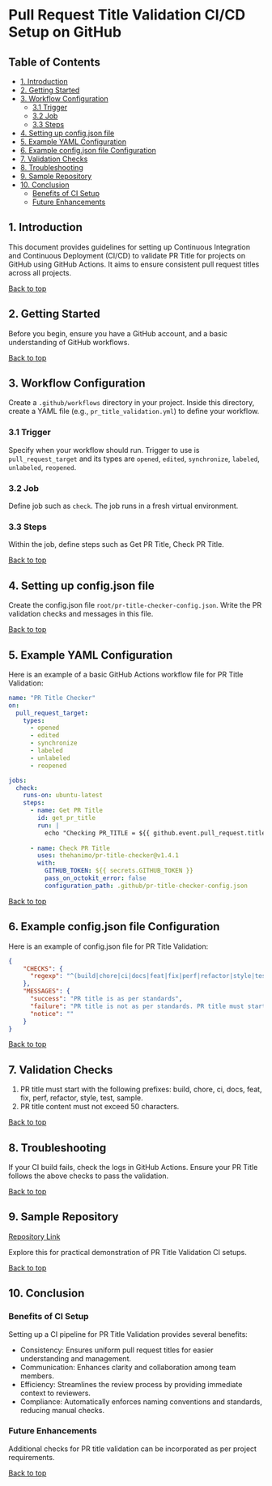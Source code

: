 
# Pull Request Title Validation CI/CD Setup on GitHub

## Table of Contents

- [1. Introduction](#1-introduction)
- [2. Getting Started](#2-getting-started)
- [3. Workflow Configuration](#3-workflow-configuration)
  - [3.1 Trigger](#31-trigger)
  - [3.2 Job](#32-job)
  - [3.3 Steps](#33-steps)
- [4. Setting up config.json file](#4-setting-up-configjson-file)
- [5. Example YAML Configuration](#5-example-yaml-configuration)
- [6. Example config.json file Configuration](#6-example-configjson-file-configuration)
- [7. Validation Checks](#7-validation-checks)
- [8. Troubleshooting](#8-troubleshooting)
- [9. Sample Repository](#9-sample-repository)
- [10. Conclusion](#10-conclusion)
  - [Benefits of CI Setup](#benefits-of-ci-setup)
  - [Future Enhancements](#future-enhancements)

## 1. Introduction

This document provides guidelines for setting up Continuous Integration and Continuous Deployment (CI/CD) to validate PR Title for projects on GitHub using GitHub Actions. It aims to ensure consistent pull request titles across all projects.

[Back to top](#table-of-contents)

## 2. Getting Started

Before you begin, ensure you have a GitHub account, and a basic understanding of GitHub workflows.

[Back to top](#table-of-contents)

## 3. Workflow Configuration

Create a `.github/workflows` directory in your project. Inside this directory, create a YAML file (e.g., `pr_title_validation.yml`) to define your workflow.

### 3.1 Trigger

Specify when your workflow should run. Trigger to use is `pull_request_target` and its types are `opened`, `edited`, `synchronize`, `labeled`, `unlabeled`, `reopened`.

### 3.2 Job

Define job such as `check`. The job runs in a fresh virtual environment.

### 3.3 Steps

Within the job, define steps such as Get PR Title, Check PR Title.

[Back to top](#table-of-contents)

## 4. Setting up config.json file

Create the config.json file `root/pr-title-checker-config.json`. Write the PR validation checks and messages in this file.

[Back to top](#table-of-contents)

## 5. Example YAML Configuration

Here is an example of a basic GitHub Actions workflow file for PR Title Validation:

```yaml
name: "PR Title Checker"
on:
  pull_request_target:
    types:
      - opened
      - edited
      - synchronize
      - labeled
      - unlabeled
      - reopened

jobs:
  check:
    runs-on: ubuntu-latest
    steps:
      - name: Get PR Title
        id: get_pr_title
        run: |
          echo "Checking PR_TITLE = ${{ github.event.pull_request.title }}"
      
      - name: Check PR Title
        uses: thehanimo/pr-title-checker@v1.4.1
        with:
          GITHUB_TOKEN: ${{ secrets.GITHUB_TOKEN }}
          pass_on_octokit_error: false
          configuration_path: .github/pr-title-checker-config.json
```

[Back to top](#table-of-contents)

## 6. Example config.json file Configuration

Here is an example of config.json file for PR Title Validation:

```json
{
    "CHECKS": {
      "regexp": "^(build|chore|ci|docs|feat|fix|perf|refactor|style|test|sample): [a-zA-Z0-9 ]{0,50}$"
    },
    "MESSAGES": {
      "success": "PR title is as per standards",
      "failure": "PR title is not as per standards. PR title must start with one of the following prefixes: build, chore, ci, docs, feat, fix, perf, refactor, style, test, sample. PR title content must not exceed 50 characters.",
      "notice": ""
    }
}
```

[Back to top](#table-of-contents)

## 7. Validation Checks

1. PR title must start with the following prefixes: build, chore, ci, docs, feat, fix, perf, refactor, style, test, sample.
2. PR title content must not exceed 50 characters.

[Back to top](#table-of-contents)

## 8. Troubleshooting

If your CI build fails, check the logs in GitHub Actions. Ensure your PR Title follows the above checks to pass the validation.

[Back to top](#table-of-contents)

## 9. Sample Repository

[Repository Link](https://github.com/sujoy-pal144/DevOps-Test-Repo)

Explore this for practical demonstration of PR Title Validation CI setups.

[Back to top](#table-of-contents)

## 10. Conclusion

### Benefits of CI Setup

Setting up a CI pipeline for PR Title Validation provides several benefits:

- Consistency: Ensures uniform pull request titles for easier understanding and management.
- Communication: Enhances clarity and collaboration among team members.
- Efficiency: Streamlines the review process by providing immediate context to reviewers.
- Compliance: Automatically enforces naming conventions and standards, reducing manual checks.

### Future Enhancements

Additional checks for PR title validation can be incorporated as per project requirements.

[Back to top](#table-of-contents)
